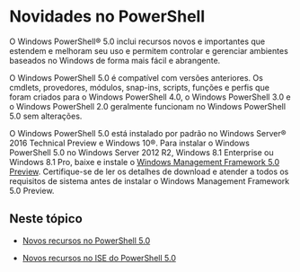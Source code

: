 # Novidades no PowerShell
O Windows PowerShell® 5.0 inclui recursos novos e importantes que estendem e melhoram seu uso e permitem controlar e gerenciar ambientes baseados no Windows de forma mais fácil e abrangente.

O Windows PowerShell 5.0 é compatível com versões anteriores. Os cmdlets, provedores, módulos, snap-ins, scripts, funções e perfis que foram criados para o Windows PowerShell 4.0, o Windows PowerShell 3.0 e o Windows PowerShell 2.0 geralmente funcionam no Windows PowerShell 5.0 sem alterações.

O Windows PowerShell 5.0 está instalado por padrão no Windows Server® 2016 Technical Preview e Windows 10®. Para instalar o Windows PowerShell 5.0 no Windows Server 2012 R2, Windows 8.1 Enterprise ou Windows 8.1 Pro, baixe e instale o [Windows Management Framework 5.0 Preview](http://go.microsoft.com/fwlink/?LinkID=395058). Certifique-se de ler os detalhes de download e atender a todos os requisitos de sistema antes de instalar o Windows Management Framework 5.0 Preview.

## Neste tópico

-   [Novos recursos no PowerShell 5.0](What-s-New-in-Windows-PowerShell-50.md)

-   [Novos recursos no ISE do PowerShell 5.0](What-s-New-in-the-PowerShell-50-ISE.md)

<!--
-   New features in Windows PowerShell 4.0

-   New features in Windows PowerShell 3.0
-->


<!--HONumber=May16_HO2-->


